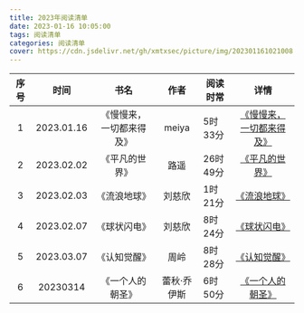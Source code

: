 ```yaml
---
title: 2023年阅读清单
date: 2023-01-16 10:05:00
tags: 阅读清单
categories: 阅读清单
cover: https://cdn.jsdelivr.net/gh/xmtxsec/picture/img/202301161021008.png
---
```


| 序号 |    时间    |           书名           |    作者     | 阅读时常 |                             详情                             |
| :--: | :--------: | :----------------------: | :---------: | -------- | :----------------------------------------------------------: |
|  1   | 2023.01.16 | 《慢慢来，一切都来得及》 |    meiya    | 5时33分  | [《慢慢来，一切都来得及》](https://xmtxsec.top/2023/01/16/0X01%20%E9%98%85%E8%AF%BB%E8%AE%B0%E5%BD%95/2023%E5%B9%B4/%E6%85%A2%E6%85%A2%E6%9D%A5%EF%BC%8C%E4%B8%80%E5%88%87%E9%83%BD%E6%9D%A5%E5%BE%97%E5%8F%8A/) |
|  2   | 2023.02.02 |      《平凡的世界》      |    路遥     | 26时49分 | [《平凡的世界》](https://xmtxsec.top/2023/02/02/0X01%20%E9%98%85%E8%AF%BB%E8%AE%B0%E5%BD%95/2023%E5%B9%B4/%E5%B9%B3%E5%87%A1%E7%9A%84%E4%B8%96%E7%95%8C/) |
|  3   | 2023.02.03 |       《流浪地球》       |   刘慈欣    | 1时21分  | [《流浪地球》](https://xmtxsec.top/2023/02/03/0X01%20%E9%98%85%E8%AF%BB%E8%AE%B0%E5%BD%95/2023%E5%B9%B4/%E6%B5%81%E6%B5%AA%E5%9C%B0%E7%90%83/) |
|  4   | 2023.02.07 |       《球状闪电》       |   刘慈欣    | 8时24分  | [《球状闪电》](https://xmtxsec.top/2023/02/07/0X01%20%E9%98%85%E8%AF%BB%E8%AE%B0%E5%BD%95/2023%E5%B9%B4/%E7%90%83%E7%8A%B6%E9%97%AA%E7%94%B5/) |
|  5   | 2023.03.07 |       《认知觉醒》       |    周岭     | 8时28分  | [《认知觉醒》](https://xmtxsec.top//2023/03/07/0X01%20%E9%98%85%E8%AF%BB%E8%AE%B0%E5%BD%95/2023%E5%B9%B4/%E8%AE%A4%E7%9F%A5%E8%A7%89%E9%86%92/) |
|  6   |  20230314  |     《一个人的朝圣》     | 蕾秋·乔伊斯 | 6时50分  | [《一个人的朝圣》](https://xmtxsec.top/2023/03/14/0X01%20阅读记录/2023年/一个人的朝圣/) |

